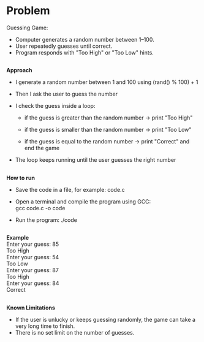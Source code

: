 # Problem
Guessing Game:
- Computer generates a random number between 1–100.
- User repeatedly guesses until correct.
- Program responds with "Too High" or "Too Low" hints.
##
**Approach**
- I generate a random number between 1 and 100 using (rand() % 100) + 1

- Then I ask the user to guess the number

- I check the guess inside a loop:

  - if the guess is greater than the random number → print "Too High"

  - if the guess is smaller than the random number → print "Too Low"

  - if the guess is equal to the random number → print "Correct" and end the game

- The loop keeps running until the user guesses the right number
##
**How to run**
- Save the code in a file, for example: code.c
  
- Open a terminal and compile the program using GCC:    
  gcc code.c -o code

- Run the program:
    ./code
##
**Example**   
Enter your guess: 85  
Too High   
Enter your guess: 54  
Too Low  
Enter your guess: 87  
Too High  
Enter your guess: 84  
Correct
##
**Known Limitations**  
- If the user is unlucky or keeps guessing randomly, the game can take a very long time to finish.
- There is no set limit on the number of guesses.